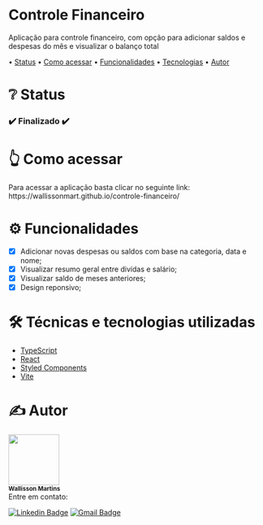 <h1 align="left">Controle Financeiro</h1>
<p align="left">Aplicação para controle financeiro, com opção para adicionar saldos e despesas do mês e visualizar o balanço total</p>

<p align="left"> •
 <a href="#status">Status</a> •
 <a href="#acessar">Como acessar</a> • 
 <a href="#funcionalidades">Funcionalidades</a> • 
 <a href="#tecnologias">Tecnologias</a> • 
 <a href="#autor">Autor</a>
</p>

<h1 align="left" id="status">❔ Status</h1>

<h3 align="left"> 
 ✔️ Finalizado ✔️
</h3>

<h1 align="left" id="acessar">👆 Como acessar</h1>
Para acessar a aplicação basta clicar no seguinte link: https://wallissonmart.github.io/controle-financeiro/

<h1 align="left" id="funcionalidades">⚙️ Funcionalidades</h1>

- [x] Adicionar novas despesas ou saldos com base na categoria, data e nome;
- [x] Visualizar resumo geral entre divídas e salário;
- [x] Visualizar saldo de meses anteriores;
- [x] Design reponsivo;

<h1 align="left" id="tecnologias">🛠️ Técnicas e tecnologias utilizadas</h1>

- [TypeScript](https://www.typescriptlang.org/docs/)
- [React](https://pt-br.reactjs.org/docs/getting-started.html)
- [Styled Components](https://styled-components.com/docs)
- [Vite](https://vitejs.dev/guide/)

<h1 align="left" id="autor">✍️ Autor</h1>
<a href="https://github.com/wallissonmart">
 <img src="https://avatars.githubusercontent.com/u/93344198?s=400&u=efc1c28e0cfb7b7e29bdf3ac50a79d0ddcf8b467&v=4" width="100px;" alt=""/>
 <br/>
 <sub><b>Wallisson Martins</b></sub></a>
<br/>
Entre em contato:

[![Linkedin Badge](https://img.shields.io/badge/-Wallisson-blue?style=flat-square&logo=Linkedin&logoColor=white&link=https://www.linkedin.com/in/wallisson-martins-/)](https://www.linkedin.com/in/wallisson-martins-/) 
[![Gmail Badge](https://img.shields.io/badge/-wallissonmartins37@gmail.com-c14438?style=flat-square&logo=Gmail&logoColor=white&link=mailto:wallissonmartins37@gmail.com)](mailto:wallissonmartins37@gmail.com)
